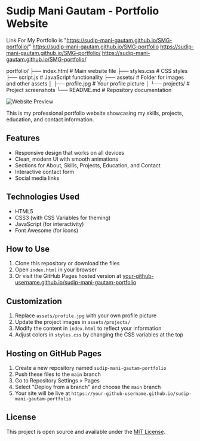 # Sudip Mani Gautam - Portfolio Website

Link For My Portfolio is "https://sudip-mani-gautam.github.io/SMG-portfolio/"
                          https://sudip-mani-gautam.github.io/SMG-portfolio
                          https://sudip-mani-gautam.github.io/SMG-portfolio/
                          https://sudip-mani-gautam.github.io/SMG-portfolio/


portfolio/
├── index.html          # Main website file
├── styles.css          # CSS styles
├── script.js           # JavaScript functionality
├── assets/             # Folder for images and other assets
│   ├── profile.jpg     # Your profile picture
│   └── projects/       # Project screenshots
└── README.md           # Repository documentation

![Website Preview](assets/preview.jpg)

This is my professional portfolio website showcasing my skills, projects, education, and contact information.

## Features

- Responsive design that works on all devices
- Clean, modern UI with smooth animations
- Sections for About, Skills, Projects, Education, and Contact
- Interactive contact form
- Social media links

## Technologies Used

- HTML5
- CSS3 (with CSS Variables for theming)
- JavaScript (for interactivity)
- Font Awesome (for icons)

## How to Use

1. Clone this repository or download the files
2. Open `index.html` in your browser
3. Or visit the GitHub Pages hosted version at [your-github-username.github.io/sudip-mani-gautam-portfolio](https://your-github-username.github.io/sudip-mani-gautam-portfolio)

## Customization

1. Replace `assets/profile.jpg` with your own profile picture
2. Update the project images in `assets/projects/`
3. Modify the content in `index.html` to reflect your information
4. Adjust colors in `styles.css` by changing the CSS variables at the top

## Hosting on GitHub Pages

1. Create a new repository named `sudip-mani-gautam-portfolio`
2. Push these files to the `main` branch
3. Go to Repository Settings > Pages
4. Select "Deploy from a branch" and choose the `main` branch
5. Your site will be live at `https://your-github-username.github.io/sudip-mani-gautam-portfolio`

## License

This project is open source and available under the [MIT License](LICENSE).

